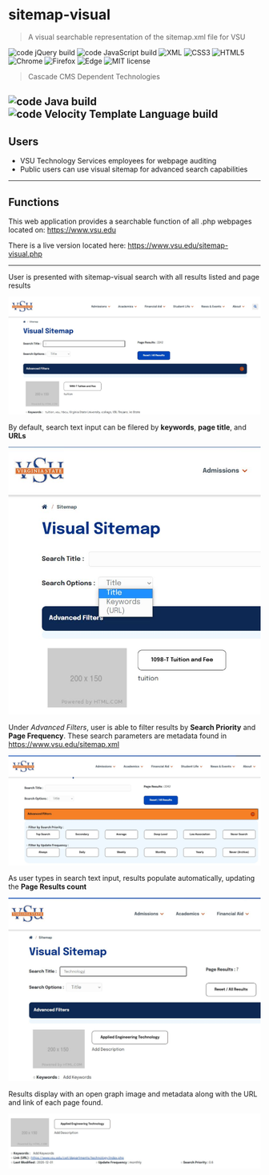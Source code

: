 # sitemap-visual
> A visual searchable representation of the sitemap.xml file for VSU

![code jQuery build](https://img.shields.io/badge/build-jQuery-brightgreen)
![code JavaScript build](https://img.shields.io/badge/build-JavaScript-brightgreen)
![XML](https://img.shields.io/badge/build-XML-yellowgreen)
![CSS3](https://img.shields.io/badge/build-CSS3-yellowgreen)
![HTML5](https://img.shields.io/badge/build-HTML5-yellowgreen)
![Chrome](https://img.shields.io/badge/Chrome-compatable-green)
![Firefox](https://img.shields.io/badge/Firefox-compatable-green)
![Edge](https://img.shields.io/badge/Edge-compatable-green)
![MIT license](https://img.shields.io/badge/license-mit-blue)

> Cascade CMS Dependent Technologies

![code Java build](https://img.shields.io/badge/build-Java-brightgreen)
![code Velocity Template Language build](https://img.shields.io/badge/build-Velocity%20Template%20Language-brightgreen)
---

## Users
- VSU Technology Services employees for webpage auditing
- Public users can use visual sitemap for advanced search capabilities
---

## Functions
This web application provides a searchable function of all .php webpages located on: https://www.vsu.edu

There is a live version located here: https://www.vsu.edu/sitemap-visual.php 

---

User is presented with sitemap-visual search with all results listed and page results

![start](screenshots/sitemap-visual-start.JPG)

By default, search text input can be filered by **keywords**, **page title**, and **URLs**

![options](screenshots/sitemap-visual-search-options.JPG)

Under *Advanced Filters*, user is able to filter results by **Search Priority** and **Page Frequency**.  These search parameters are metadata found in https://www.vsu.edu/sitemap.xml

![advanced](screenshots/sitemap-visual-advanced-filters.JPG)

As user types in search text input, results populate automatically, updating the **Page Results count**

![results-list](screenshots/sitemap-visual-search.JPG)

Results display with an open graph image and metadata along with the URL and link of each page found.

![result](screenshots/sitemap-visual-result.JPG)